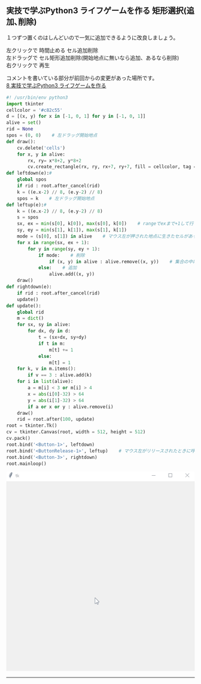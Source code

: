 ## 実技で学ぶPython3 ライフゲームを作る 矩形選択(追加､削除)

１つずつ置くのはしんどいので一気に追加できるように改良しましょう。  

左クリックで 時間止める セル追加削除  
左ドラッグで セル矩形追加削除(開始地点に無いなら追加、あるなら削除)  
右クリックで 再生  

コメントを書いている部分が前回からの変更があった場所です。  
[8 実技で学ぶPython3 ライフゲームを作る](https://github.com/ebi-cp/docs/blob/master/ebi-programing-magazine/8/README.md)  
```python
#! /usr/bin/env python3
import tkinter
cellcolor = '#c82c55'
d = [(x, y) for x in [-1, 0, 1] for y in [-1, 0, 1]]
alive = set()
rid = None
spos = (0, 0)    # 左ドラッグ開始地点
def draw():
    cv.delete('cells')
    for x, y in alive:
        rx, ry= x*8+2, y*8+2
        cv.create_rectangle(rx, ry, rx+7, ry+7, fill = cellcolor, tag = 'cells')
def leftdown(e):#
    global spos
    if rid : root.after_cancel(rid)
    k = ((e.x-2) // 8, (e.y-2) // 8)
    spos = k    # 左ドラッグ開始地点
def leftup(e):#
    k = ((e.x-2) // 8, (e.y-2) // 8)
    s = spos
    sx, ex = min(s[0], k[0]), max(s[0], k[0])    # rangeでexまで+1して行くので小さい方をsx大きい方をex
    sy, ey = min(s[1], k[1]), max(s[1], k[1])
    mode = (s[0], s[1]) in alive    # マウス左が押された地点に生きたセルがあったか無かったか
    for x in range(sx, ex + 1):
        for y in range(sy, ey + 1):
            if mode:    # 削除
                if (x, y) in alive : alive.remove((x, y))    # 集合の中にないものを消そうとするとエラーになるのであるか確かめる
            else:    # 追加
                alive.add((x, y))
    draw()
def rightdown(e):
    if rid : root.after_cancel(rid)
    update()
def update():
    global rid
    m = dict()
    for sx, sy in alive:
        for dx, dy in d:
            t = (sx+dx, sy+dy)
            if t in m:
                m[t] += 1
            else:
                m[t] = 1
    for k, v in m.items():
        if v == 3 : alive.add(k)
    for i in list(alive):
        a = m[i] < 3 or m[i] > 4
        x = abs(i[0]-32) > 64
        y = abs(i[1]-32) > 64
        if a or x or y : alive.remove(i)
    draw()
    rid = root.after(100, update)
root = tkinter.Tk()
cv = tkinter.Canvas(root, width = 512, height = 512)
cv.pack()
root.bind('<Button-1>', leftdown)
root.bind('<ButtonRelease-1>', leftup)    # マウス左がリリースされたときに呼ぶ関数を登録
root.bind('<Button-3>', rightdown)
root.mainloop()
```

![Gif](https://raw.githubusercontent.com/ebi-cp/docs/master/ebi-programing-magazine/9/lifegame2.gif)


---

